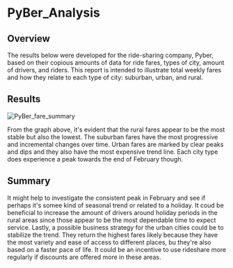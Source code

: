 # PyBer_Analysis

## Overview

The results below were developed for the ride-sharing company, Pyber, based on their copious amounts of data for ride fares, types of city, amount of drivers, and riders. This report is intended to illustrate total weekly fares and how they relate to each type of city: suburban, urban, and rural. 

## Results

![PyBer_fare_summary](C:\Users\saman\Class\PyBer_Analysis\analysis\PyBer_fare_summary.png)

From the graph above, it's evident that the rural fares appear to be the most stable but also the lowest. The suburban fares have the most progressive and incremental changes over time. Urban fares are marked by clear peaks and dips and they also have the most expensive trend line. Each city type does experience a peak towards the end of February though. 

## Summary

It might help to investigate the consistent peak in February and see if perhaps it's somee kind of seasonal trend or related to a holiday. It coud be beneficial to increase the amount of drivers around holiday periods in the rural areas since those appear to be the most dependable time to expect service. Lastly, a possible business strategy for the urban cities could be to stabilize the trend. They return the highest fares likely because they have the most variety and ease of access to different places, bu they're also based on a faster pace of life. It could be an incentive to use rideshare more regularly if discounts are offered more in these areas. 
